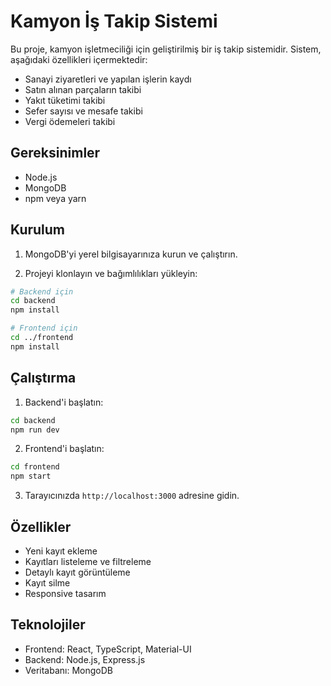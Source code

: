 # Kamyon İş Takip Sistemi

Bu proje, kamyon işletmeciliği için geliştirilmiş bir iş takip sistemidir. Sistem, aşağıdaki özellikleri içermektedir:

- Sanayi ziyaretleri ve yapılan işlerin kaydı
- Satın alınan parçaların takibi
- Yakıt tüketimi takibi
- Sefer sayısı ve mesafe takibi
- Vergi ödemeleri takibi

## Gereksinimler

- Node.js
- MongoDB
- npm veya yarn

## Kurulum

1. MongoDB'yi yerel bilgisayarınıza kurun ve çalıştırın.

2. Projeyi klonlayın ve bağımlılıkları yükleyin:

```bash
# Backend için
cd backend
npm install

# Frontend için
cd ../frontend
npm install
```

## Çalıştırma

1. Backend'i başlatın:
```bash
cd backend
npm run dev
```

2. Frontend'i başlatın:
```bash
cd frontend
npm start
```

3. Tarayıcınızda `http://localhost:3000` adresine gidin.

## Özellikler

- Yeni kayıt ekleme
- Kayıtları listeleme ve filtreleme
- Detaylı kayıt görüntüleme
- Kayıt silme
- Responsive tasarım

## Teknolojiler

- Frontend: React, TypeScript, Material-UI
- Backend: Node.js, Express.js
- Veritabanı: MongoDB 